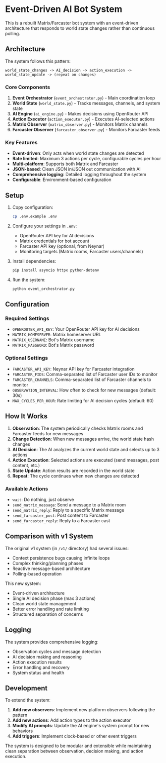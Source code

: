 # Event-Driven AI Bot System

This is a rebuilt Matrix/Farcaster bot system with an event-driven architecture that responds to world state changes rather than continuous polling.

## Architecture

The system follows this pattern:
```
world_state_changes -> AI_decision -> action_execution -> world_state_update -> (repeat on changes)
```

### Core Components

1. **Event Orchestrator** (`event_orchestrator.py`) - Main coordination loop
2. **World State** (`world_state.py`) - Tracks messages, channels, and system state
3. **AI Engine** (`ai_engine.py`) - Makes decisions using OpenRouter API
4. **Action Executor** (`action_executor.py`) - Executes AI-selected actions
5. **Matrix Observer** (`matrix_observer.py`) - Monitors Matrix channels
6. **Farcaster Observer** (`farcaster_observer.py`) - Monitors Farcaster feeds

### Key Features

- **Event-driven**: Only acts when world state changes are detected
- **Rate limited**: Maximum 3 actions per cycle, configurable cycles per hour
- **Multi-platform**: Supports both Matrix and Farcaster
- **JSON-based**: Clean JSON in/JSON out communication with AI
- **Comprehensive logging**: Detailed logging throughout the system
- **Configurable**: Environment-based configuration

## Setup

1. Copy configuration:
   ```bash
   cp .env.example .env
   ```

2. Configure your settings in `.env`:
   - OpenRouter API key for AI decisions
   - Matrix credentials for bot account
   - Farcaster API key (optional, from Neynar)
   - Monitoring targets (Matrix rooms, Farcaster users/channels)

3. Install dependencies:
   ```bash
   pip install asyncio httpx python-dotenv
   ```

4. Run the system:
   ```bash
   python event_orchestrator.py
   ```

## Configuration

### Required Settings

- `OPENROUTER_API_KEY`: Your OpenRouter API key for AI decisions
- `MATRIX_HOMESERVER`: Matrix homeserver URL
- `MATRIX_USERNAME`: Bot's Matrix username
- `MATRIX_PASSWORD`: Bot's Matrix password

### Optional Settings

- `FARCASTER_API_KEY`: Neynar API key for Farcaster integration
- `FARCASTER_FIDS`: Comma-separated list of Farcaster user IDs to monitor
- `FARCASTER_CHANNELS`: Comma-separated list of Farcaster channels to monitor
- `OBSERVATION_INTERVAL`: How often to check for new messages (default: 30s)
- `MAX_CYCLES_PER_HOUR`: Rate limiting for AI decision cycles (default: 60)

## How It Works

1. **Observation**: The system periodically checks Matrix rooms and Farcaster feeds for new messages
2. **Change Detection**: When new messages arrive, the world state hash changes
3. **AI Decision**: The AI analyzes the current world state and selects up to 3 actions
4. **Action Execution**: Selected actions are executed (send messages, post content, etc.)
5. **State Update**: Action results are recorded in the world state
6. **Repeat**: The cycle continues when new changes are detected

### Available Actions

- `wait`: Do nothing, just observe
- `send_matrix_message`: Send a message to a Matrix room
- `send_matrix_reply`: Reply to a specific Matrix message
- `send_farcaster_post`: Post content to Farcaster
- `send_farcaster_reply`: Reply to a Farcaster cast

## Comparison with v1 System

The original v1 system (in `/v1/` directory) had several issues:
- Context persistence bugs causing infinite loops
- Complex thinking/planning phases
- Reactive message-based architecture
- Polling-based operation

This new system:
- Event-driven architecture
- Single AI decision phase (max 3 actions)
- Clean world state management
- Better error handling and rate limiting
- Structured separation of concerns

## Logging

The system provides comprehensive logging:
- Observation cycles and message detection
- AI decision making and reasoning
- Action execution results
- Error handling and recovery
- System status and health

## Development

To extend the system:

1. **Add new observers**: Implement new platform observers following the pattern
2. **Add new actions**: Add action types to the action executor
3. **Modify AI prompts**: Update the AI engine's system prompt for new behaviors
4. **Add triggers**: Implement clock-based or other event triggers

The system is designed to be modular and extensible while maintaining clean separation between observation, decision making, and action execution.
